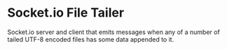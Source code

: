 # Socket.io File Tailer

Socket.io server and client that emits messages when any of a number
of tailed UTF-8 encoded files has some data appended to it.

